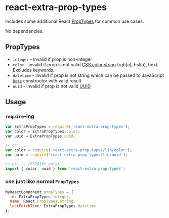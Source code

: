 # react-extra-prop-types

Includes some additional React [PropTypes](https://facebook.github.io/react/docs/typechecking-with-proptypes.html) for common use cases.

No dependencies.

## PropTypes

* `integer` - invalid if prop is non-integer
* `color` - invalid if prop is not valid [CSS color string](https://developer.mozilla.org/en-US/docs/Web/CSS/color_value) (rgb(a), hsl(a), hex). Excludes keywords.
* `datetime` - invalid if prop is not string which can be passed to JavaScript [`Date`](https://developer.mozilla.org/en-US/docs/Web/JavaScript/Reference/Global_Objects/Date) constructor with valid result
* `uuid` - invalid if prop is not valid [UUID](https://en.wikipedia.org/wiki/Universally_unique_identifier)

## Usage

### `require`-ing

```javascript
var ExtraPropTypes = require('react-extra-prop-types');
var color = ExtraPropTypes.color;
var uuid = ExtraPropTypes.uuid;

// or ...
var color = require('react-extra-prop-types/lib/color');
var uuid = require('react-extra-prop-types/lib/uuid');

// or ... (ES2015+ only)
import { color, uuid } from 'react-extra-prop-types';
```

### use just like normal `PropTypes`

```javascript
MyReactComponent.propTypes = {
  id: ExtraPropTypes.integer,
  name: React.PropTypes.string,
  lastFetchTime: ExtraPropTypes.datetime
};
```
